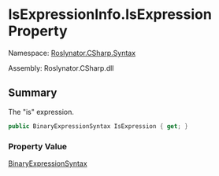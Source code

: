# IsExpressionInfo\.IsExpression Property

Namespace: [Roslynator.CSharp.Syntax](../../README.md)

Assembly: Roslynator\.CSharp\.dll

## Summary

The "is" expression\.

```csharp
public BinaryExpressionSyntax IsExpression { get; }
```

### Property Value

[BinaryExpressionSyntax](https://docs.microsoft.com/en-us/dotnet/api/microsoft.codeanalysis.csharp.syntax.binaryexpressionsyntax)


